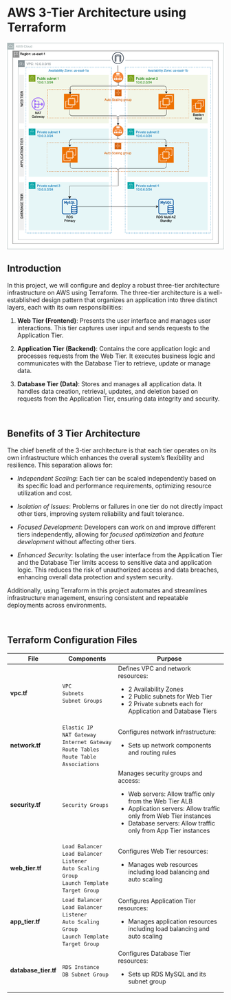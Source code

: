 # AWS 3-Tier Architecture using Terraform

<p align="center">
<img src="images/3_Tier_Architecture.png" alt="image" style="width:600px;"/>
</p>

## Introduction

In this project, we will configure and deploy a robust three-tier architecture infrastructure on AWS using Terraform. The three-tier architecture is a well-established design pattern that organizes an application into three distinct layers, each with its own responsibilities:

1. **Web Tier (Frontend)**: Presents the user interface and manages user interactions. This tier captures user input and sends requests to the Application Tier.

2. **Application Tier (Backend)**: Contains the core application logic and processes requests from the Web Tier. It executes business logic and communicates with the Database Tier to retrieve, update or manage data.

3. **Database Tier (Data)**: Stores and manages all application data. It handles data creation, retrieval, updates, and deletion based on requests from the Application Tier, ensuring data integrity and security.

<br/>

## Benefits of 3 Tier Architecture

The chief benefit of the 3-tier architecture is that each tier operates on its own infrastructure which enhances the overall system’s flexibility and resilience. This separation allows for:

- *Independent Scaling*: Each tier can be scaled independently based on its specific load and performance requirements, optimizing resource utilization and cost.

- *Isolation of Issues*: Problems or failures in one tier do not directly impact other tiers, improving system reliability and fault tolerance.

- *Focused Development*: Developers can work on and improve different tiers independently, allowing for *focused optimization* and *feature development* without affecting other tiers.

- *Enhanced Security*: Isolating the user interface from the Application Tier and the Database Tier limits access to sensitive data and application logic. This reduces the risk of unauthorized access and data breaches, enhancing overall data protection and system security.

Additionally, using Terraform in this project automates and streamlines infrastructure management, ensuring consistent and repeatable deployments across environments. 

<br/>

## Terraform Configuration Files

| **File**          | **Components**                                             | **Purpose** |
|-------------------|------------------------------------------------------------|-------------|
| **vpc.tf**        | `VPC` <br> `Subnets` <br> `Subnet Groups`                  | Defines VPC and network resources: <ul><li>2 Availability Zones</li><li>2 Public subnets for Web Tier</li><li>2 Private subnets each for Application and Database Tiers</li></ul> |
| **network.tf**    | `Elastic IP` <br> `NAT Gateway` <br> `Internet Gateway` <br> `Route Tables` <br> `Route Table Associations` | Configures network infrastructure: <ul><li>Sets up network components and routing rules</li></ul> |
| **security.tf**   | `Security Groups`                                         | Manages security groups and access: <ul><li>Web servers: Allow traffic only from the Web Tier ALB</li><li>Application servers: Allow traffic only from Web Tier instances</li><li>Database servers: Allow traffic only from App Tier instances</li></ul> |
| **web_tier.tf**   | `Load Balancer` <br> `Load Balancer Listener` <br> `Auto Scaling Group` <br> `Launch Template` <br> `Target Group` | Configures Web Tier resources: <ul><li>Manages web resources including load balancing and auto scaling</li></ul> |
| **app_tier.tf**   | `Load Balancer` <br> `Load Balancer Listener` <br> `Auto Scaling Group` <br> `Launch Template` <br> `Target Group` | Configures Application Tier resources: <ul><li>Manages application resources including load balancing and auto scaling</li></ul> |
| **database_tier.tf** | `RDS Instance` <br> `DB Subnet Group`                       | Configures Database Tier resources: <ul><li>Sets up RDS MySQL and its subnet group</li></ul> |

<br/>



<br/>
